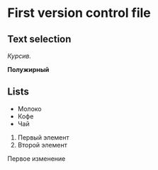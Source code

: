 # First version control file

## Text selection

*Курсив.*

**Полужирный**

## Lists

* Молоко
* Кофе
* Чай

1. Первый элемент
2. Второй элемент

Первое изменение